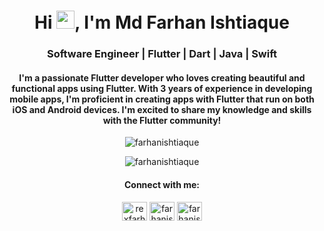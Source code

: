 
<h1 align="center">Hi <img src="https://github.com/TheDudeThatCode/TheDudeThatCode/blob/master/Assets/Hi.gif" width="29px">, I'm Md Farhan Ishtiaque</h1>
<h3 align="center">Software Engineer | Flutter | Dart | Java | Swift</h3>
<h4 align="center">I'm a passionate Flutter developer who loves creating beautiful and functional apps using Flutter. With 3 years of experience in developing mobile apps, I'm proficient in creating apps with Flutter that run on both iOS and Android devices. I'm excited to share my knowledge and skills with the Flutter community!</h4>

<p align="center"><img align="center" src="https://github-readme-streak-stats.herokuapp.com/?user=farhanishtiaque&theme=highcontrast&hide_border=true&date_format=M%20j%5B%2C%20Y%5D&stroke=1f6feb&ring=1f6feb&fire=1f6feb&currStreakLabel=1f6feb&sideLabels=1f6feb" alt="farhanishtiaque" /></p>



<p align="center"><img align="center" src="https://github-readme-stats.vercel.app/api/top-langs?username=farhanishtiaque&langs_count=5&theme=radical&hide=makefile&bg_color=000000&hide_border=true&title_color=1f6feb" alt="farhanishtiaque" /></p>


<h4 align="center">Connect with me:</h3>
<p align="center">
<a href="https://twitter.com/rexfarhan" target="blank"><img align="center" src="https://raw.githubusercontent.com/rahuldkjain/github-profile-readme-generator/master/src/images/icons/Social/twitter.svg" alt="rexfarhan" height="30" width="40" /></a>
<a href="https://linkedin.com/in/farhanishtiaque" target="blank"><img align="center" src="https://raw.githubusercontent.com/rahuldkjain/github-profile-readme-generator/master/src/images/icons/Social/linked-in-alt.svg" alt="farhanishtiaque" height="30" width="40" /></a>
<a href="https://fb.com/farhanishtiaque" target="blank"><img align="center" src="https://raw.githubusercontent.com/rahuldkjain/github-profile-readme-generator/master/src/images/icons/Social/facebook.svg" alt="farhanishtiaque" height="30" width="40" /></a>
</p>


